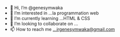 - 👋 Hi, I’m @genesymwaka
- 👀 I’m interested in ...la programmation web
- 🌱 I’m currently learning ...HTML & CSS
- 💞️ I’m looking to collaborate on ...
- 📫 How to reach me ...irgenesymwaka@gmail.com

<!---
genesymwaka/genesymwaka is a ✨ special ✨ repository because its `README.md` (this file) appears on your GitHub profile.
You can click the Preview link to take a look at your changes.
--->
